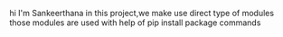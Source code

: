 hi I'm Sankeerthana
in this project,we make use direct type of modules
those modules are used with help of pip install package commands
